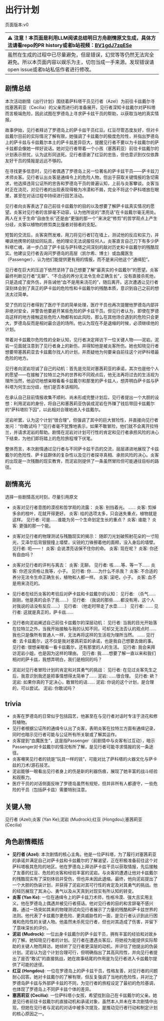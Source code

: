 # 出行计划
页面版本:v0
 

| :warning: 注意！本页面是利用LLM阅读总结明日方舟剧情原文生成，具体方法请看repo的PR history或者b站视频：[BV1gdJ7zqESe](https://www.bilibili.com/video/BV1gdJ7zqESe/)         |
|:----------------------------|
| 虽然在生成的过程中已尽量避免，但是错误，幻觉等等仍然无法完全避免。所以本页面内容以娱乐为主，切勿当成一手来源。发现错误请open issue或者b站私信作者进行修改。|



## 剧情总结
本次活动剧情《出行计划》围绕着萨科塔干员见行者（Azel）为前往卡兹戴尔寻找塞茜莉亚（Cecilia）的父亲而进行的准备展开。见行者深知卡兹戴尔对萨科塔而言极端危险，因此试图在罗德岛上寻求萨卡兹干员的帮助，以获取当地的真实情报。

故事伊始，见行者拜访了罗德岛上的萨卡兹干员红豆。红豆尽管态度友好，但对卡兹戴尔目前的实际情况了解有限，她强调了卡兹戴尔的极度危险性，并指出罗德岛上的萨卡兹与卡兹戴尔本土的萨卡兹差异巨大，提醒见行者不要以为卡兹戴尔的萨卡兹都会像她一样好说话。她对见行者带着一个小孩（塞茜莉亚）前往卡兹戴尔的计划表示担忧，认为这形同送死。见行者感谢了红豆的忠告，但也意识到仅仅依靠友好干员的情报是远远不够的。

在寻找更多信息时，见行者偶遇了罗德岛上另一位著名的萨卡兹干员——萨卡兹刀术师炎客。见行者认出炎客是通缉令上的危险人物，但出于获取关键情报的急切需求，他选择违背公证所的忠告和罗德岛干员的普遍认知，上前与炎客攀谈。炎客当时正在浇花，对见行者的出现表现得极为冷漠和不屑，完全不将这个萨科塔放在眼里，甚至在对话过程中持续进行园艺活动。

见行者向炎客表达了自己前往卡兹戴尔的目的以及想要了解萨卡兹真实情况的愿望。炎客对见行者的言辞毫不动容，认为他所说的“漂亮话”在卡兹戴尔毫无用处。两人在关于生命“自由生长”还是由“更强的那一个”来决定“修剪”的哲学观点上产生分歧，炎客以植物的修剪类比强者对弱者的支配。

短暂的交流后，炎客突然发难，用刀将见行者钉在墙上，测试他的反应和实力，并嘲讽他携带的铳如同玩具，他的理论无法说服任何人。炎客直言自己刀下有多少萨科塔亡魂，进一步凸显了萨卡兹与萨科塔之间深刻的敌对历史和卡兹戴尔的残酷现实。他建议见行者去询问罗德岛的高层（凯尔希、博士）或血魔医生（Passenger），认为他们能提供更有用的情报，而不是来问他这个“通缉犯”。

见行者在巨大的压迫下依然坚持了自己想要了解“最真实的卡兹戴尔”的愿望。炎客最终判断见行者“无聊”、“不合适的养分无法令生命正确生长”，没有直接杀死他，只是造成了皮外伤，并告诫他“血不是用来浇花的”，随后离开。这次遭遇让见行者深刻体会到了真正的萨卡兹的危险性和卡兹戴尔的残酷本质，意识到自己之前的想法太过简单。

受了伤的见行者得到了医疗干员的简单处理，医疗干员也再次提醒他罗德岛内部并非绝对安全，并警告他要避开某些危险的萨卡兹干员。但见行者认为，即使在罗德岛这样的地方接触这些危险人物都有如此风险，那么在其他场合遇到的危险只会更大，罗德岛反而是相对最合适的场所。他认为现在不是退缩的时候，必须继续他的计划。

带着对卡兹戴尔危险性的全新认知，见行者决定拜访下一位关键人物——泥岩。泥岩一见面就注意到了见行者身上的新伤，并得知他是被炎客所伤。她也知晓见行者想要带塞茜莉亚去卡兹戴尔找人的计划，并质疑他为何要亲自前往这个对萨科塔最危险的地方。

见行者向泥岩坦诚了自己的动机：首先是兑现对塞茜莉亚的承诺，其次也是他个人的愿望——在接触了拉特兰之外的世界和不同观点后，他无法再将过去的生活视为理所当然，他迫切地想亲眼看看卡兹戴尔和那里的萨卡兹人，想弄明白萨卡兹与萨科塔为何生出分歧，他们是否本该相同。

在承认自己目前情报收集不顺利、尚未形成完整计划后，见行者提出一个大胆的设想：利用泥岩的身份，将自己和塞茜莉亚伪装成泥岩在外赚了钱后带回卡兹戴尔的“萨科塔阶下囚”，以此相对合理地进入卡兹戴尔。

泥岩听罢，认为这个计划“很合理”，但强调了其中的巨大冒险性，并直接向见行者发问：“你敢试吗？”见行者毫不犹豫地表示，如果不敢冒险，他们就不会离开拉特兰，并请求泥岩的帮助。剧情在泥岩对计划可行性的肯定和见行者承担风险的决心下结束，为他们即将踏上的危险旅程埋下伏笔。

整体而言，本次剧情通过见行者与不同萨卡兹干员的交流，层层递进地展现了卡兹戴尔的危险性、萨卡兹群体的复杂性以及见行者探寻真相、承担风险的决心。炎客的出现是一次残酷的现实教育，而泥岩则提供了一条虽然冒险但可能通往目标的路径。
## 剧情高光
选择一些剧情高光时刻，尽量引用原文

*   炎客对见行者意图的漠视和哲学观的流露：
    炎客: 别挡着光。
    ......
    炎客: 剪掉多余的枝叶，花就开得更好。
    炎客: 给的选项太多，只会迷失重点，植物就是这样。
    见行者: 可是......谁能为另一个生命划定生长的重点？
    炎客: 谁能？
    炎客: 更强的那一个能。

*   炎客对见行者的物理测试与残酷现实的揭示：
    随即刀光划破照射花朵的一寸阳光，艾泽尔后背狠狠撞上墙壁，尖锐的刀锋擦着他的面颊，没入身后的墙壁。
    见行者: 呃——！
    炎客: 会说漂亮话保不住你的命。
    炎客: 现在呢？
    炎客: 你还有自由吗？

*   炎客对见行者的评判与离去：
    炎客: 无聊。
    见行者: 咳......等、等一下......
    炎客: 你还没资格让我等，小子。
    见行者: 你......为什么不杀我？
    炎客: 不合适的养分无法令生命正确生长，植物和人都一样。
    炎客: 滚吧，小子。
    炎客: 血不是用来浇花的。

*   见行者在经历炎客的考验后对萨卡兹和卡兹戴尔的认知：
    见行者: （杀气......刚刚，他是真的会杀了我......）
    见行者: （我说的那些......都没有用，这个人对我说的话没有反应......）
    见行者: （他走时带走了水壶......）
    见行者: ......
    见行者: 这就是真正的，萨卡兹......

*   见行者向泥岩阐述自己前往卡兹戴尔的深层动机：
    见行者: 当我的目光开始落在拉特兰之外，当我开始接触与我的认知不同，可却又无法否认的观点时......我也只是像所有普通人一样，无法再将这样的生活视为理所当然。
    ......
    见行者: 去卡兹戴尔，这不仅是我对塞茜莉亚的承诺，也是我自己想要去做的事。
    见行者: 很想亲眼看一看卡兹戴尔，还有那里的人的生活。
    见行者: 我会来拜访泥岩小姐，也是因为这样的理由。
    见行者: 我......想要了解一直以来和我们相对的萨卡兹，我想弄明白，我们是相同的吗？

*   泥岩对见行者冒险计划的肯定和对其勇气的挑战：
    见行者: 在见过炎客先生之后，我意识到我还是把事情想得太简单了......
    泥岩: ......很合理。
    见行者: 欸？
    泥岩: 如果你真的下定决心，敢冒险的话......
    泥岩: 你说的这个计划，是合理的，可以尝试。
    泥岩: 你敢试吗？
## trivia
*   炎客在罗德岛的日常似乎包括园艺，他甚至在与见行者对话时专注于浇花和修剪植物。
*   见行者根据公证所的通缉令认出了炎客，表明炎客在拉特兰方面有通缉记录，同时也暗示见行者可能与公证所有所关联或了解其运作。
*   炎客提到“血魔医生”，这是指Passenger（前剧情中与炎客有过互动），暗示Passenger对卡兹戴尔的情况有所了解，是见行者可能寻求情报的另一条途径。
*   炎客嘲笑见行者的铳是“玩具一样的铳”，可能对比了萨科塔的火器文化与萨卡兹的刀术/源石技艺。
*   泥岩能够一眼看出见行者身上的伤是新的利器伤痕，展现了她丰富的战斗经验和观察力。
*   医疗干员的对话侧面反映了罗德岛虽然有规矩，但并非所有人都遵守，一些危险的干员（包括萨卡兹）需要特别注意。
## 关键人物
见行者 (Azel);炎客 (Yan Ke);泥岩 (Mudrock);红豆 (Hongdou);塞茜莉亚 (Cecilia)
## 角色剧情概括
-   **见行者 (Azel)**: 本次剧情的核心主角。他是一位萨科塔，为了履行对塞茜莉亚的承诺并满足自己对萨卡兹和卡兹戴尔的了解渴望，正在积极准备前往这个对萨科塔极其危险的地区。他在罗德岛上拜访萨卡兹干员以获取情报，先后接触了友善的红豆、危险的炎客和经验丰富的泥岩。与炎客的遭遇让他对卡兹戴尔的残酷现实有了深刻体验并受伤，但也并未因此退缩。最终，他向泥岩提出了一个大胆的伪装计划，并获得了泥岩对其可行性的肯定及对其勇气的挑战。他的经历展现了其决心、勇气以及从天真到对现实有所认知的转变。
-   **炎客 (Yan Ke)**: 一位在通缉令上的萨卡兹刀术师，性格冷漠、强大且实用主义。他在罗德岛上偶遇并被见行者搭话。他对见行者的目的和言辞毫不感兴趣，通过一场突如其来的物理测试向见行者展示了力量的残酷和萨卡兹世界的法则。他代表了卡兹戴尔更危险、更具威胁性的一面，是见行者认识到此行困难和危险性的关键人物。他虽然未杀死见行者，但也对其造成了伤害，并留下了意味深长的评价。
-   **泥岩 (Mudrock)**: 一位出身卡兹戴尔的萨卡兹干员，拥有丰富的经验和对故乡的了解。她知晓见行者的计划。见行者在遭遇炎客后，将她视为能提供实际帮助的关键人物而拜访。她倾听了见行者更深层的动机，并评估了他提出的伪装计划。泥岩认为这个计划合理可行，但明确指出了其高风险性，并向见行者提出了是否“敢试”的直接挑战，她在故事结尾的作用是为见行者进入卡兹戴尔提供了可能的途径。
-   **红豆 (Hongdou)**: 一位在罗德岛上的萨卡兹干员，性格友善，对见行者的问题耐心回答。她对卡兹戴尔的了解有限，但反复强调了当地的危险性，并对比了罗德岛萨卡兹与外部萨卡兹的不同，为见行者的旅程设定了最初的危险基调，也体现了罗德岛上不同萨卡兹个体的差异。
-   **塞茜莉亚 (Cecilia)**: 一位萨科塔小女孩，希望找到自己在卡兹戴尔的父亲。她是见行者前往卡兹戴尔的直接动机和承诺对象，虽然本人并未在本次剧情中出现，但她在见行者与泥岩的对话中被多次提及，是推动见行者行动和制定计划的核心原因之一。